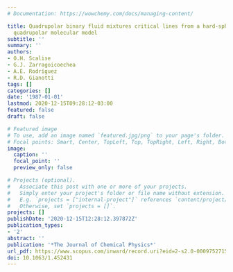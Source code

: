 ```yaml
---
# Documentation: https://wowchemy.com/docs/managing-content/

title: Quadrupolar binary fluid mixtures critical lines from a hard-sphere Lennard-Jones
  quadrupolar molecular model
subtitle: ''
summary: ''
authors:
- O.H. Scalise
- G.J. Zarragoicoechea
- A.E. Rodríguez
- R.D. Gianotti
tags: []
categories: []
date: '1987-01-01'
lastmod: 2020-12-15T09:28:12-03:00
featured: false
draft: false

# Featured image
# To use, add an image named `featured.jpg/png` to your page's folder.
# Focal points: Smart, Center, TopLeft, Top, TopRight, Left, Right, BottomLeft, Bottom, BottomRight.
image:
  caption: ''
  focal_point: ''
  preview_only: false

# Projects (optional).
#   Associate this post with one or more of your projects.
#   Simply enter your project's folder or file name without extension.
#   E.g. `projects = ["internal-project"]` references `content/project/deep-learning/index.md`.
#   Otherwise, set `projects = []`.
projects: []
publishDate: '2020-12-15T12:28:12.397872Z'
publication_types:
- '2'
abstract: ''
publication: '*The Journal of Chemical Physics*'
url_pdf: https://www.scopus.com/inward/record.uri?eid=2-s2.0-0009752715&doi=10.1063%2f1.452431&partnerID=40&md5=ad620bc77772d90675aaeeb122321a0d
doi: 10.1063/1.452431
---
```

